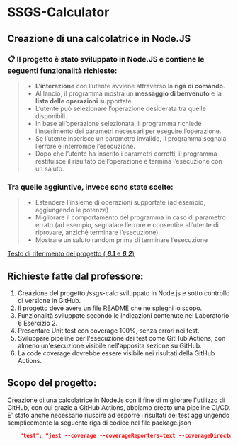 # SSGS-Calculator
## Creazione di una calcolatrice in Node.JS
### 📋 Il progetto è stato sviluppato in **Node.JS** e contiene le seguenti funzionalità richieste:

> * **L’interazione** con l’utente avviene attraverso la **riga di comando**.
> * Al lancio, il programma mostra un **messaggio di benvenuto** e la **lista delle operazioni**
supportate.
> * L’utente può selezionare l’operazione desiderata tra quelle disponibili.
> * In base all’operazione selezionata, il programma richiede l’inserimento dei parametri
necessari per eseguire l’operazione.
> * Se l’utente inserisce un parametro invalido, il programma segnala l’errore e interrompe
l’esecuzione.
> * Dopo che l’utente ha inserito i parametri corretti, il programma restituisce il risultato
dell’operazione e termina l’esecuzione con un saluto.



### Tra quelle aggiuntive, invece sono state scelte:
> * Estendere l’insieme di operazioni supportate (ad esempio, aggiungendo le potenze)
> * Migliorare il comportamento del programma in caso di parametro errato (ad esempio,
segnalare l’errore e consentire all’utente di riprovare, anziché terminare l’esecuzione).
> * Mostrare un saluto random prima di terminare l’esecuzione

[ Testo di riferimento del progetto ( __*6.1*__ e __*6.2*__)](https://github.com/ChrisHerrera03/ssgs-calculator/blob/main/ssgs-calc/progetto_riferimento.pdf)

## Richieste fatte dal professore:
1. Creazione del progetto /ssgs-calc sviluppato in Node.js e sotto controllo di versione in GitHub.
2. Il progetto deve avere un file README che ne spieghi lo scopo.
3. Funzionalità sviluppate secondo le indicazioni contenute nel Laboratorio 6 Esercizio 2.
4. Presentare Unit test con coverage 100%, senza errori nei test. 
5. Sviluppare pipeline per l'esecuzione dei test come GitHub Actions, con almeno un'esecuzione visibile nell'apposita sezione su GitHub.
6. La code coverage dovrebbe essere visibile nei risultati della GitHub Actions.

## Scopo del progetto:
Creazione di una calcolatrice in NodeJs con il fine di migliorare l'utilizzo di GitHub, con cui grazie a GitHub Actions, abbiamo creato una pipeline CI/CD.
E' stato anche necessario riuscire ad esporre i risultati dei test aggiungendo semplicemente la seguente riga di codice nel file package.json
```json
    "test": "jest --coverage --coverageReporters=text --coverageDirectory=coverage",
```
